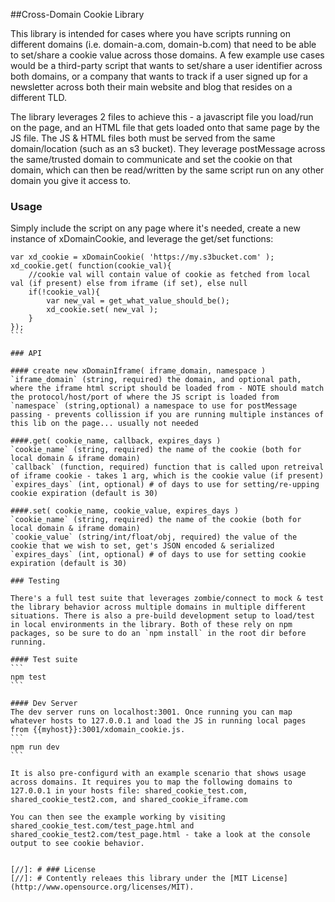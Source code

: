 
##Cross-Domain Cookie Library

This library is intended for cases where you have scripts running on different domains (i.e. domain-a.com, domain-b.com) that need to be able to set/share a cookie value across those domains. A few example use cases would be a third-party script that wants to set/share a user identifier across both domains, or a company that wants to track if a user signed up for a newsletter across both their main website and blog that resides on a different TLD.

The library leverages 2 files to achieve this - a javascript file you load/run on the page, and an HTML file that gets loaded onto that same page by the JS file. The JS & HTML files both must be served from the same domain/location (such as an s3 bucket). They leverage postMessage across the same/trusted domain to communicate and set the cookie on that domain, which can then be read/written by the same script run on any other domain you give it access to.

### Usage

Simply include the script on any page where it's needed, create a new instance of xDomainCookie, and leverage the get/set functions:
````
var xd_cookie = xDomainCookie( 'https://my.s3bucket.com' );
xd_cookie.get( function(cookie_val){
	//cookie val will contain value of cookie as fetched from local val (if present) else from iframe (if set), else null
	if(!cookie_val){
		var new_val = get_what_value_should_be();
		xd_cookie.set( new_val );
	}
});
```

### API

#### create new xDomainIframe( iframe_domain, namespace )
`iframe_domain` (string, required) the domain, and optional path, where the iframe html script should be loaded from - NOTE should match the protocol/host/port of where the JS script is loaded from
`namespace` (string,optional) a namespace to use for postMessage passing - prevents collission if you are running multiple instances of this lib on the page... usually not needed

####.get( cookie_name, callback, expires_days )
`cookie_name` (string, required) the name of the cookie (both for local domain & iframe domain)
`callback` (function, required) function that is called upon retreival of iframe cookie - takes 1 arg, which is the cookie value (if present)
`expires_days` (int, optional) # of days to use for setting/re-upping cookie expiration (default is 30)

####.set( cookie_name, cookie_value, expires_days )
`cookie_name` (string, required) the name of the cookie (both for local domain & iframe domain)
`cookie_value` (string/int/float/obj, required) the value of the cookie that we wish to set, get's JSON encoded & serialized
`expires_days` (int, optional) # of days to use for setting cookie expiration (default is 30)

### Testing

There's a full test suite that leverages zombie/connect to mock & test the library behavior across multiple domains in multiple different situations. There is also a pre-build development setup to load/test in local environments in the library. Both of these rely on npm packages, so be sure to do an `npm install` in the root dir before running.

#### Test suite
```
npm test
```

#### Dev Server
The dev server runs on localhost:3001. Once running you can map whatever hosts to 127.0.0.1 and load the JS in running local pages from {{myhost}}:3001/xdomain_cookie.js.
```
npm run dev
```

It is also pre-configurd with an example scenario that shows usage across domains. It requires you to map the following domains to 127.0.0.1 in your hosts file: shared_cookie_test.com, shared_cookie_test2.com, and shared_cookie_iframe.com

You can then see the example working by visiting shared_cookie_test.com/test_page.html and shared_cookie_test2.com/test_page.html - take a look at the console output to see cookie behavior.


[//]: # ### License
[//]: # Contently releaes this library under the [MIT License](http://www.opensource.org/licenses/MIT).